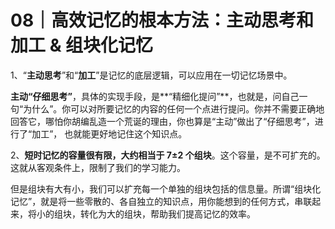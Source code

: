 # 08｜高效记忆的根本方法：主动思考和加工 & 组块化记忆

1、“**主动思考**”和“**加工**”是记忆的底层逻辑，可以应用在一切记忆场景中。

**主动“仔细思考”**，具体的实现手段，是**“精细化提问”**，也就是，问自己一句“为什么”。你可以对所要记忆的内容的任何一个点进行提问。你并不需要正确地回答它，哪怕你胡编乱造一个荒诞的理由，你也算是“主动”做出了“仔细思考”，进行了“加工”， 也就能更好地记住这个知识点。

2、**短时记忆的容量很有限，大约相当于 7±2 个组块**。这个容量，是不可扩充的。这就从客观条件上，限制了我们的学习能力。

但是组块有大有小，我们可以扩充每一个单独的组块包括的信息量。所谓“组块化记忆”，就是将一些零散的、各自独立的知识点，用你能想到的任何方式，串联起来，将小的组块，转化为大的组块，帮助我们提高记忆的效率。

